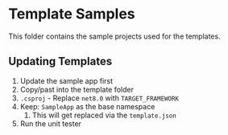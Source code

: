 # Template Samples

This folder contains the sample projects used for the templates.

## Updating Templates

1. Update the sample app first
2. Copy/past into the template folder
3. `.csproj` - Replace `net8.0` with `TARGET_FRAMEWORK`
4. Keep: `SampleApp` as the base namespace
   1. This will get replaced via the `template.json`
5. Run the unit tester
